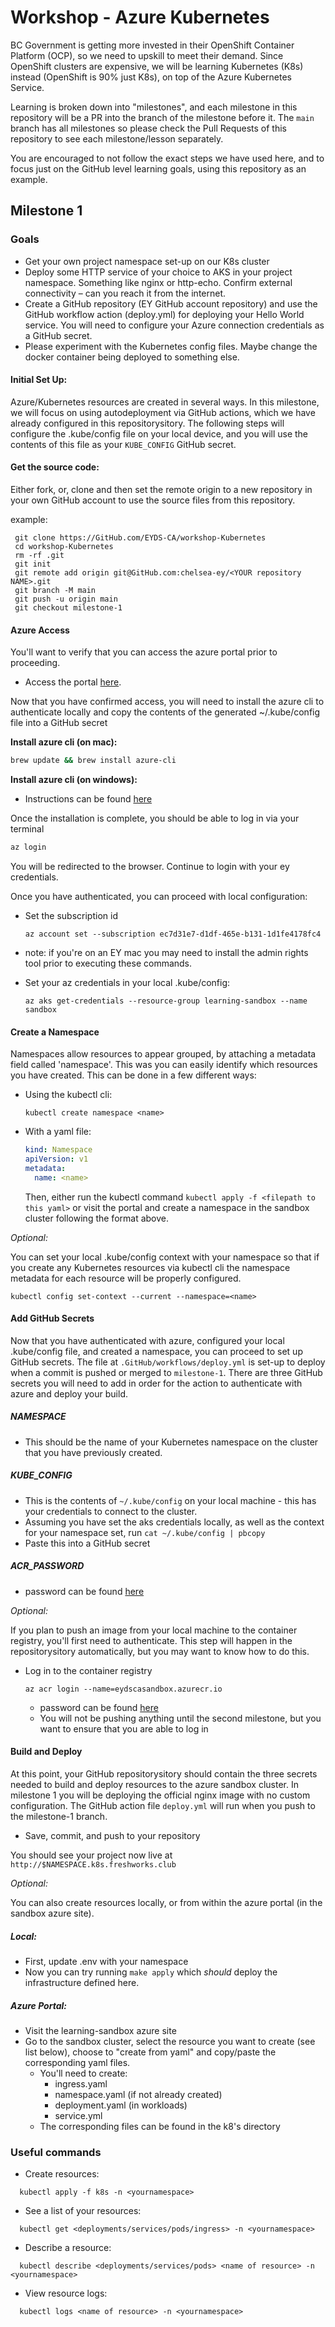 # Workshop - Azure Kubernetes

BC Government is getting more invested in their OpenShift Container Platform (OCP), so we need to upskill to meet their demand. Since OpenShift clusters are expensive, we will be learning Kubernetes (K8s) instead (OpenShift is 90% just K8s), on top of the Azure Kubernetes Service.

Learning is broken down into "milestones", and each milestone in this repository will be a PR into the branch of the milestone before it. The `main` branch has all milestones so please check the Pull Requests of this repository to see each milestone/lesson separately.

You are encouraged to not follow the exact steps we have used here, and to focus just on the GitHub level learning goals, using this repository as an example.

## Milestone 1

### Goals

- Get your own project namespace set-up on our K8s cluster
- Deploy some HTTP service of your choice to AKS in your project namespace. Something like nginx or http-echo. Confirm external connectivity – can you reach it from the internet.
- Create a GitHub repository (EY GitHub account repository) and use the GitHub workflow action (deploy.yml) for deploying your Hello World service. You will need to configure your Azure connection credentials as a GitHub secret.
- Please experiment with the Kubernetes config files. Maybe change the docker container being deployed to something else.

#### Initial Set Up:

Azure/Kubernetes resources are created in several ways. In this milestone, we will focus on using autodeployment via GitHub actions, which we have already configured in this repositorysitory. The following steps will configure the .kube/config file on your local device, and you will use the contents of this file as your `KUBE_CONFIG` GitHub secret. 

#### Get the source code: 
 Either fork, or, clone and then set the remote origin to a new repository in your own GitHub account to use the source files from this repository. 

example: 
```
 git clone https://GitHub.com/EYDS-CA/workshop-Kubernetes
 cd workshop-Kubernetes
 rm -rf .git
 git init
 git remote add origin git@GitHub.com:chelsea-ey/<YOUR repository NAME>.git
 git branch -M main
 git push -u origin main
 git checkout milestone-1
```

#### Azure Access
You'll want to verify that you can access the azure portal prior to proceeding. 

  - Access the portal [here](https://portal.azure.com/#@EYGS.onmicrosoft.com/resource/subscriptions/ec7d31e7-d1df-465e-b131-1d1fe4178fc4/resourcegroups/learning-sandbox/providers/Microsoft.ContainerService/managedClusters/sandbox/overview).

Now that you have confirmed access, you will need to install the azure cli to authenticate locally and copy the contents of the generated ~/.kube/config file into a GitHub secret

  **Install azure cli (on mac):**

  ```bash
  brew update && brew install azure-cli
  ```

  **Install azure cli (on windows):** 
  
  - Instructions can be found [here](https://learn.microsoft.com/en-us/cli/azure/install-azure-cli-windows?tabs=azure-cli)

  Once the installation is complete, you should be able to log in via your terminal

  ```bash
  az login
  ```

  You will be redirected to the browser. Continue to login with your ey credentials. 

  Once you have authenticated, you can proceed with local configuration:
  
  - Set the subscription id
    ```
    az account set --subscription ec7d31e7-d1df-465e-b131-1d1fe4178fc4
    ```
- note: if you're on an EY mac you may need to install the admin rights tool prior to executing these commands. 

- Set your az credentials in your local .kube/config:
  ```
  az aks get-credentials --resource-group learning-sandbox --name sandbox
  ```

#### Create a Namespace

Namespaces allow resources to appear grouped, by attaching a metadata field called 'namespace'. This was you can easily identify which resources you have created. This can be done in a few different ways:

- Using the kubectl cli: 

  ```
  kubectl create namespace <name>
  ```

- With a yaml file: 

  ```yaml 
  kind: Namespace
  apiVersion: v1
  metadata:
    name: <name>
  ```
  Then, either run the kubectl command `kubectl apply -f <filepath to this yaml>` or visit the portal and create a namespace in the sandbox cluster following the format above. 
  
*Optional:*

You can set your local .kube/config context with your namespace so that if you create any Kubernetes resources via kubectl cli the namespace metadata for each resource will be properly configured.

```
kubectl config set-context --current --namespace=<name>
```

#### Add GitHub Secrets

Now that you have authenticated with azure, configured your local .kube/config file, and created a namespace, you can proceed to set up GitHub secrets. The file at `.GitHub/workflows/deploy.yml` is set-up to deploy when a commit is pushed or merged to `milestone-1`. There are three GitHub secrets you will need to add in order for the action to authenticate with azure and deploy your build. 

##### NAMESPACE

- This should be the name of your Kubernetes namespace on the cluster that you have previously created.

##### KUBE_CONFIG

- This is the contents of `~/.kube/config` on your local machine - this has your credentials to connect to the cluster.
- Assuming you have set the aks credentials locally, as well as the context for your namespace set, run `cat ~/.kube/config | pbcopy`
- Paste this into a GitHub secret

##### ACR_PASSWORD

- password can be found [here](https://portal.azure.com/#@EYGS.onmicrosoft.com/resource/subscriptions/ec7d31e7-d1df-465e-b131-1d1fe4178fc4/resourceGroups/learning-sandbox/providers/Microsoft.ContainerRegistry/registries/eydscasandbox/users)


*Optional:*

If you plan to push an image from your local machine to the container registry, you'll first need to authenticate. This step will happen in the repositorysitory automatically, but you may want to know how to do this. 
- Log in to the container registry

    ```
    az acr login --name=eydscasandbox.azurecr.io
    ```

    - password can be found [here](https://portal.azure.com/#@EYGS.onmicrosoft.com/resource/subscriptions/ec7d31e7-d1df-465e-b131-1d1fe4178fc4/resourceGroups/learning-sandbox/providers/Microsoft.ContainerRegistry/registries/eydscasandbox/users)
    - You will not be pushing anything until the second milestone, but you want to ensure that you are able to log in


#### Build and Deploy

At this point, your GitHub repositorysitory should contain the three secrets needed to build and deploy resources to the azure sandbox cluster. In milestone 1 you will be deploying the official nginx image with no custom configuration. The GitHub action file `deploy.yml` will run when you push to the milestone-1 branch. 

- Save, commit, and push to your repository

You should see your project now live at `http://$NAMESPACE.k8s.freshworks.club`



*Optional:*

You can also create resources locally, or from within the azure portal (in the sandbox azure site). 

##### Local:

- First, update .env with your namespace
- Now you can try running `make apply` which _should_ deploy the infrastructure defined here.

##### Azure Portal:

- Visit the learning-sandbox azure site
- Go to the sandbox cluster, select the resource you want to create (see list below), choose to "create from yaml" and copy/paste the corresponding yaml files.
  - You'll need to create:
    - ingress.yaml
    - namespace.yaml (if not already created)
    - deployment.yaml (in workloads)
    - service.yml
  - The corresponding files can be found in the k8's directory

### Useful commands

- Create resources:

```
  kubectl apply -f k8s -n <yournamespace>
```

- See a list of your resources:

```
  kubectl get <deployments/services/pods/ingress> -n <yournamespace>
```

- Describe a resource:

```
  kubectl describe <deployments/services/pods> <name of resource> -n <yournamespace>
```

- View resource logs:

```
  kubectl logs <name of resource> -n <yournamespace>
```
